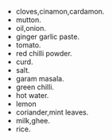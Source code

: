 + cloves,cinamon,cardamon.
+ mutton.
+ oil,onion.
+ ginger garlic paste.
+ tomato.
+ red chilli powder.
+ curd.
+ salt.
+ garam masala.
+ green chilli.
+ hot water.
+ lemon
+ coriander,mint leaves.
+ milk,ghee.
+ rice.